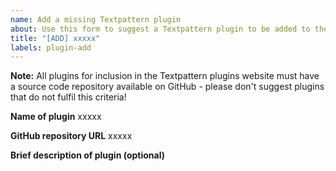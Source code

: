 ```yaml
---
name: Add a missing Textpattern plugin
about: Use this form to suggest a Textpattern plugin to be added to the plugins website.
title: "[ADD] xxxxx"
labels: plugin-add
---
```


**Note:** All plugins for inclusion in the Textpattern plugins website must have a source code repository available on GitHub - please don't suggest plugins that do not fulfil this criteria!

**Name of plugin**
xxxxx

**GitHub repository URL**
xxxxx

**Brief description of plugin (optional)**
